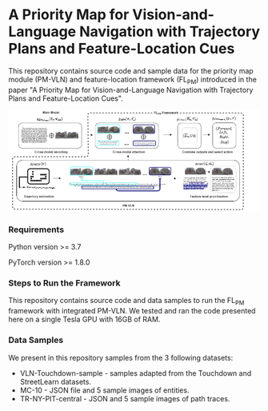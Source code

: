 # A Priority Map for Vision-and-Language Navigation with Trajectory Plans and Feature-Location Cues

This repository contains source code and sample data for the priority map module (PM-VLN) and feature-location framework (FL<sub>PM</sub>) introduced in the paper "A Priority Map for Vision-and-Language Navigation with Trajectory Plans and Feature-Location Cues". 



![system](/fig_flpm_git.png)

### Requirements
Python version >= 3.7

PyTorch version >= 1.8.0



### Steps to Run the Framework
This repository contains source code and data samples to run the FL<sub>PM</sub> framework with integrated PM-VLN. We tested and ran the code presented here on a single Tesla GPU with 16GB of RAM.   

### Data Samples
We present in this repository samples from the 3 following datasets:
 - VLN-Touchdown-sample - samples adapted from the Touchdown and StreetLearn datasets.
 - MC-10 - JSON file and 5 sample images of entities.
 - TR-NY-PIT-central - JSON and 5 sample images of path traces.
